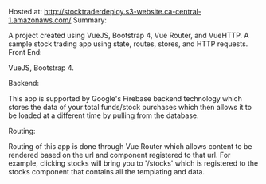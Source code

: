 Hosted at: http://stocktraderdeploy.s3-website.ca-central-1.amazonaws.com/
Summary:

A project created using VueJS, Bootstrap 4, Vue Router, and VueHTTP. A sample stock trading app using state, routes, stores, and HTTP requests. 
Front End:

VueJS, Bootstrap 4.

Backend:

This app is supported by Google's Firebase backend technology which stores the data of your total funds/stock purchases which then allows it to be loaded at a different time by pulling from the database.

Routing:

Routing of this app is done through Vue Router which allows content to be rendered based on the url and component registered to that url.
For example, clicking stocks will bring you to '/stocks' which is registered to the stocks component that contains all the templating and data. 
